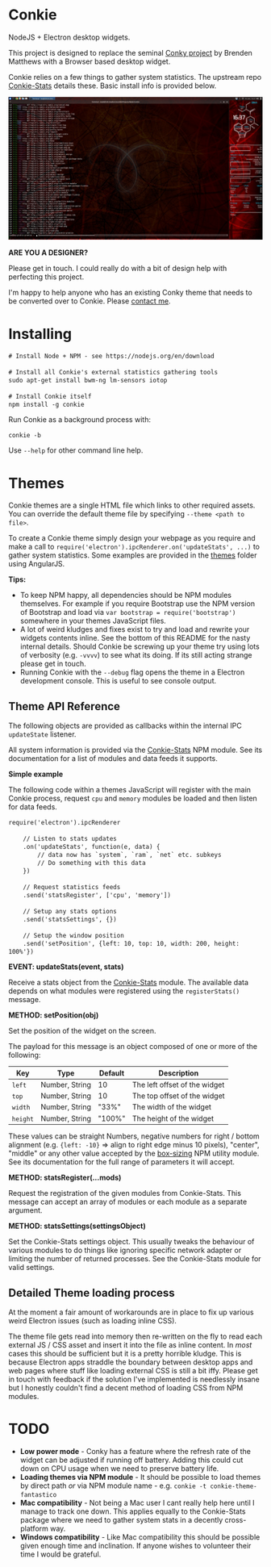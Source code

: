 Conkie
======
NodeJS + Electron desktop widgets.

This project is designed to replace the seminal [Conky project](https://github.com/brndnmtthws/conky) by Brenden Matthews with a Browser based desktop widget.

Conkie relies on a few things to gather system statistics. The upstream repo [Conkie-Stats](https://github.com/hash-bang/Conkie-Stats) details these. Basic install info is provided below.

![Fullscreen Widget Setup](docs/img/full.jpg)


**ARE YOU A DESIGNER?**

Please get in touch. I could really do with a bit of design help with perfecting this project.

I'm happy to help anyone who has an existing Conky theme that needs to be converted over to Conkie. Please [contact me](mailto:matt@mfdc.biz).


Installing
==========

	# Install Node + NPM - see https://nodejs.org/en/download

	# Install all Conkie's external statistics gathering tools
	sudo apt-get install bwm-ng lm-sensors iotop

	# Install Conkie itself
	npm install -g conkie


Run Conkie as a background process with:

	conkie -b


Use `--help` for other command line help.


Themes
=======
Conkie themes are a single HTML file which links to other required assets. You can override the default theme file by specifying `--theme <path to file>`.

To create a Conkie theme simply design your webpage as you require and make a call to `require('electron').ipcRenderer.on('updateStats', ...)` to gather system statistics. Some examples are provided in the [themes](./themes) folder using AngularJS.


**Tips:**

* To keep NPM happy, all dependencies should be NPM modules themselves. For example if you require Bootstrap use the NPM version of Bootstrap and load via `var bootstrap = require('bootstrap')` somewhere in your themes JavaScript files.
* A lot of weird kludges and fixes exist to try and load and rewrite your widgets contents inline. See the bottom of this README for the nasty internal details. Should Conkie be screwing up your theme try using lots of verbosity (e.g. `-vvvv`) to see what its doing. If its still acting strange please get in touch.
* Running Conkie with the `--debug` flag opens the theme in a Electron development console. This is useful to see console output.


Theme API Reference
-------------------
The following objects are provided as callbacks within the internal IPC `updateState` listener.

All system information is provided via the [Conkie-Stats](https://github.com/hash-bang/Conkie-Stats) NPM module. See its documentation for a list of modules and data feeds it supports.

**Simple example**

The following code within a themes JavaScript will register with the main Conkie process, request `cpu` and `memory` modules be loaded and then listen for data feeds.

	require('electron').ipcRenderer

		// Listen to stats updates
		.on('updateStats', function(e, data) {
			// data now has `system`, `ram`, `net` etc. subkeys
			// Do something with this data
		})

		// Request statistics feeds
		.send('statsRegister', ['cpu', 'memory'])

		// Setup any stats options
		.send('statsSettings', {})

		// Setup the window position
		.send('setPosition', {left: 10, top: 10, width: 200, height: 100%'})


**EVENT: updateStats(event, stats)**

Receive a stats object from the [Conkie-Stats](https://github.com/hash-bang/Conkie-Stats) module. The available data depends on what modules were registered using the `registerStats()` message.


**METHOD: setPosition(obj)**

Set the position of the widget on the screen.

The payload for this message is an object composed of one or more of the following:

| Key             | Type                | Default              | Description                   |
|-----------------|---------------------|----------------------|-------------------------------|
| `left`          | Number, String      | 10                   | The left offset of the widget |
| `top`           | Number, String      | 10                   | The top offset of the widget  |
| `width`         | Number, String      | "33%"                | The width of the widget       |
| `height`        | Number, String      | "100%"               | The height of the widget      |

These values can be straight Numbers, negative numbers for right / bottom alignment (e.g. `{left: -10}` => align to right edge minus 10 pixels), "center", "middle" or any other value accepted by the [box-sizing](https://github.com/hash-bang/box-sizing) NPM utility module. See its documentation for the full range of parameters it will accept.



**METHOD: statsRegister(...mods)**

Request the registration of the given modules from Conkie-Stats. This message can accept an array of modules or each module as a separate argument.


**METHOD: statsSettings(settingsObject)**

Set the Conkie-Stats settings object. This usually tweaks the behaviour of various modules to do things like ignoring specific network adapter or limiting the number of returned processes. See the Conkie-Stats module for valid settings.



Detailed Theme loading process
------------------------------
At the moment a fair amount of workarounds are in place to fix up various weird Electron issues (such as loading inline CSS).

The theme file gets read into memory then re-written on the fly to read each external JS / CSS asset and insert it into the file as inline content. In *most* cases this should be sufficient but it is a pretty horrible kludge. This is because Electron apps straddle the boundary between desktop apps and web pages where stuff like loading external CSS is still a bit iffy. Please get in touch with feedback if the solution I've implemented is needlessly insane but I honestly couldn't find a decent method of loading CSS from NPM modules.


TODO
====

* **Low power mode** - Conky has a feature where the refresh rate of the widget can be adjusted if running off battery. Adding this could cut down on CPU usage when we need to preserve battery life.
* **Loading themes via NPM module** - It should be possible to load themes by direct path *or* via NPM module name - e.g. `conkie -t conkie-theme-fantastico`
* **Mac compatibility** - Not being a Mac user I cant really help here until I manage to track one down. This applies equally to the Conkie-Stats package where we need to gather system stats in a decently cross-platform way.
* **Windows compatibility** - Like Mac compatibility this should be possible given enough time and inclination. If anyone wishes to volunteer their time I would be grateful.
